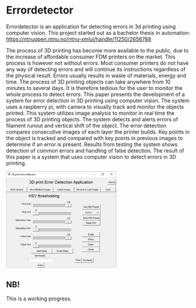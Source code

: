 # Errordetector

Errordetector is an application for detecting errors in 3d printing using computer vision.
This project started out as a bachelor thesis in automation:
https://ntnuopen.ntnu.no/ntnu-xmlui/handle/11250/2656788

The process of 3D printing has become more available to the public, due to the increase of
affordable consumer FDM printers on the market. This process is however not without errors.
Most consumer printers do not have any way of detecting errors and will continue its
instructions regardless of the physical result. Errors usually results in waste of materials,
energy and time. The process of 3D printing objects can take anywhere from 10 minutes to
several days. It is therefore tedious for the user to monitor the whole process to detect errors.
This paper presents the development of a system for error detection in 3D printing using
computer vision. The system uses a raspberry pi, with camera to visually track and monitor
the objects printed. This system utilizes image analysis to monitor in real time the process of
3D printing objects. The system detects and alerts errors of filament runout and vertical shift
of the object.
The error detection compares consecutive images of each layer the printer builds. Key points
in the object is tracked and compared with key points in previous images to determine if an
error is present. Results from testing the system shows detection of common errors and
handling of false detection.
The result of this paper is a system that uses computer vision to detect errors in 3D printing.

<img src="images/gui.JPG" width="300">

## NB!
This is a working progress.
